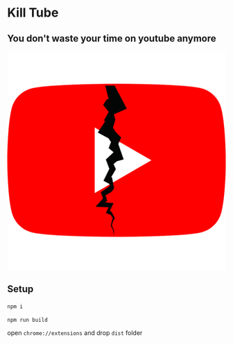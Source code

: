 # Kill Tube
## You don't waste your time on youtube anymore

!['./media/icon.png'](./media/icon.png)

## Setup
`npm i`

`npm run build`

open `chrome://extensions` and drop `dist` folder
